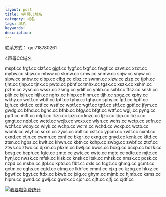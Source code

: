 ```yaml
---
layout: post
title: 4声母CC域名
category: 域名
tags: 域名
keywords: 
description:
---
```


联系方式：  qq:718780261  

4声母CC域名

mspf.cc
frgf.cc
clzf.cc
gjgf.cc
fygf.cc
fxgf.cc
fwgf.cc
xzwt.cc
xzct.cc
mybw.cc
sbjw.cc
mbsw.cc
skmw.cc
slmw.cc
snmw.cc
snjw.cc
snyw.cc
slpw.cc
snbw.cc
clbp.cc
clbg.cc
clbz.cc
swmn.cc
xlzw.cc
zlzp.cc
tjph.cc
tjnt.cc
tjnp.cc
tjnx.cc
pwtd.cc
pbhf.cc
tmhx.cc
tgsk.cc
xszk.cc
xshm.cc
pztm.cc
zysn.cc
wssx.cc
zsmg.cc
yddf.cc
ynkh.cc
sxbl.cc
ffsz.cc
snsh.cc
pljh.cc
lxjh.cc
hljh.cc
nghx.cc
hlnp.cc
hlnm.cc
tljh.cc
spgz.cc
xphy.cc
wkhy.cc
wctf.cc
wbtf.cc
tptf.cc
tphy.cc
tghy.cc
sphy.cc
lptf.cc
hptf.cc
lzjh.cc
xktf.cc
xdtf.cc
wstf.cc
wptf.cc
wgtf.cc
tgtf.cc
sftf.cc
gptf.cc
jfym.cc
gwdg.cc
bfhd.cc
bghc.cc
bfhb.cc
bfgy.cc
bfgt.cc
wttf.cc
wglj.cc
pyng.cc
ppft.cc
mlft.cc
mlpt.cc
lkzc.cc
lpzc.cc
lmzc.cc
ljzc.cc
ljbp.cc
lbzc.cc
gmgt.cc
nqbl.cc
wctd.cc
wcjb.cc
wcxb.cc
wlyn.cc
wchs.cc
wctp.cc
sdfn.cc
wchf.cc
wcpy.cc
wlyk.cc
wchp.cc
wctm.cc
wchd.cc
wcxp.cc
wctb.cc
wcmk.cc
wlyf.cc
scxn.cc
zyxs.cc
xblt.cc
xslt.cc
ypcm.cc
xwlt.cc
cxml.cc
cxnd.cc
ctjn.cc
cwmn.cc
cxnf.cc
bkgn.cc
cxng.cc
gnyd.cc
kcnk.cc
kltd.cc
ztsn.cc
hgbs.cc
kwlt.cc
khwn.cc
kbtn.cc
kdhp.cc
zwbg.cc
zwbf.cc
ztxf.cc
ztws.cc
ztwc.cc
djxm.cc
pkxm.cc
bwtj.cc
bwcs.cc
bcxg.cc
bcxp.cc
bczk.cc
bcsg.cc
bcph.cc
fgtc.cc
zmtc.cc
zwtc.cc
xwtc.cc
mgtc.cc
xdtc.cc
mjtc.cc
hynj.cc
nwsk.cc
mfsk.cc
klsk.cc
knsk.cc
ltsk.cc
mhsk.cc
nmsk.cc
pcsk.cc
nzpd.cc
msbn.cc
jtpl.cc
kptd.cc
flbt.cc
dxls.cc
fcgz.cc
ghmg.cc
gcmt.cc
gctm.cc
cghs.cc
cgtd.cc
ctmg.cc
lkhf.cc
cmmt.cc
cjxg.cc
kzbg.cc
hkxz.cc
bgwf.cc
bgyt.cc
ftdx.cc
bkwb.cc
jxlg.cc
ghym.cc
mjmb.cc
hjmb.cc
ksms.cc
hlpm.cc
gwnd.cc
gwlj.cc
gwnk.cc
cjdn.cc
cjft.cc
cjfj.cc
cjdf.cc

<script language="javascript" type="text/javascript" src="//js.users.51.la/19176892.js"></script>
<noscript><a href="//www.51.la/?19176892" target="_blank"><img alt="&#x6211;&#x8981;&#x5566;&#x514D;&#x8D39;&#x7EDF;&#x8BA1;" src="//img.users.51.la/19176892.asp" style="border:none" /></a></noscript>

